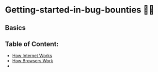 # Getting-started-in-bug-bounties 👨‍💻

## Basics

## Table of Content:

- [How Internet Works](https://www.youtube.com/watch?v=e4S8zfLdLgQ)
- [How Browsers Work](https://www.youtube.com/watch?v=hJHvdBlSxug)
- 
